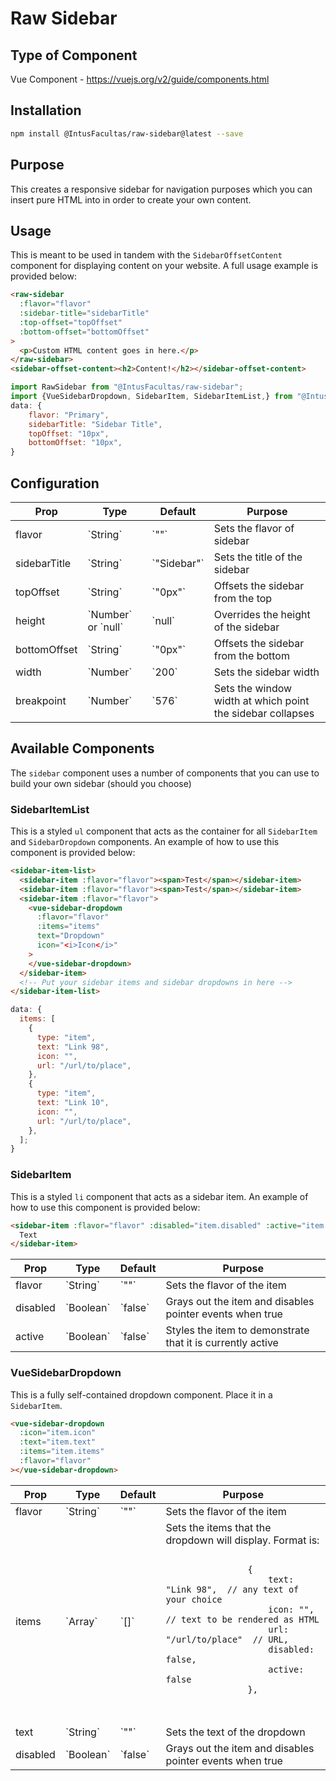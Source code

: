 # Raw Sidebar

## Type of Component

Vue Component - https://vuejs.org/v2/guide/components.html

## Installation

```bash
npm install @IntusFacultas/raw-sidebar@latest --save
```

## Purpose

This creates a responsive sidebar for navigation purposes which you can insert pure HTML into in order to create your own content.

## Usage

This is meant to be used in tandem with the `SidebarOffsetContent` component for displaying content on your website. A full usage example is provided below:

```html
<raw-sidebar
  :flavor="flavor"
  :sidebar-title="sidebarTitle"
  :top-offset="topOffset"
  :bottom-offset="bottomOffset"
>
  <p>Custom HTML content goes in here.</p>
</raw-sidebar>
<sidebar-offset-content><h2>Content!</h2></sidebar-offset-content>
```

```javascript
import RawSidebar from "@IntusFacultas/raw-sidebar";
import {VueSidebarDropdown, SidebarItem, SidebarItemList,} from "@IntusFacultas/sidebar";
data: {
    flavor: "Primary",
    sidebarTitle: "Sidebar Title",
    topOffset: "10px",
    bottomOffset: "10px",
}
```

## Configuration

<table>
    <thead>
        <tr>
            <th>Prop</th>
            <th>Type</th>
            <th>Default</th>
            <th>Purpose</th>
        </tr>
    </thead>
    <tbody>
        <tr>
            <td>flavor</td>
            <td>`String`</td>
            <td>`""`</td>
            <td>Sets the flavor of sidebar</td>
        </tr>
        <tr>
            <td>sidebarTitle</td>
            <td>`String`</td>
            <td>`"Sidebar"`</td>
            <td>Sets the title of the sidebar</td>
        </tr>
        <tr>
            <td>topOffset</td>
            <td>`String`</td>
            <td>`"0px"`</td>
            <td>Offsets the sidebar from the top</td>
        </tr>
        <tr>
            <td>height</td>
            <td>`Number` or `null`</td>
            <td>`null`</td>
            <td>Overrides the height of the sidebar</td>
        </tr>
        <tr>
            <td>bottomOffset</td>
            <td>`String`</td>
            <td>`"0px"`</td>
            <td>Offsets the sidebar from the bottom</td>
        </tr>
        <tr>
            <td>width</td>
            <td>`Number`</td>
            <td>`200`</td>
            <td>Sets the sidebar width</td>
        </tr>
        <tr>
            <td>breakpoint</td>
            <td>`Number`</td>
            <td>`576`</td>
            <td>Sets the window width at which point the sidebar collapses</td>
        </tr>
    </tbody>
</table>

## Available Components

The `sidebar` component uses a number of components that you can use to build your own sidebar (should you choose)

### SidebarItemList

This is a styled `ul` component that acts as the container for all `SidebarItem` and `SidebarDropdown` components. An example of how to use this component is provided below:

```html
<sidebar-item-list>
  <sidebar-item :flavor="flavor"><span>Test</span></sidebar-item>
  <sidebar-item :flavor="flavor"><span>Test</span></sidebar-item>
  <sidebar-item :flavor="flavor">
    <vue-sidebar-dropdown
      :flavor="flavor"
      :items="items"
      text="Dropdown"
      icon="<i>Icon</i>"
    >
    </vue-sidebar-dropdown>
  </sidebar-item>
  <!-- Put your sidebar items and sidebar dropdowns in here -->
</sidebar-item-list>
```

```javascript
data: {
  items: [
    {
      type: "item",
      text: "Link 98",
      icon: "",
      url: "/url/to/place",
    },
    {
      type: "item",
      text: "Link 10",
      icon: "",
      url: "/url/to/place",
    },
  ];
}
```

### SidebarItem

This is a styled `li` component that acts as a sidebar item. An example of how to use this component is provided below:

```html
<sidebar-item :flavor="flavor" :disabled="item.disabled" :active="item.active">
  Text
</sidebar-item>
```

<table>
    <thead>
        <tr>
            <th>Prop</th>
            <th>Type</th>
            <th>Default</th>
            <th>Purpose</th>
        </tr>
    </thead>
    <tbody>
        <tr>
            <td>flavor</td>
            <td>`String`</td>
            <td>`""`</td>
            <td>Sets the flavor of the item</td>
        </tr>
        <tr>
            <td>disabled</td>
            <td>`Boolean`</td>
            <td>`false`</td>
            <td>Grays out the item and disables pointer events when true</td>
        </tr>
        <tr>
            <td>active</td>
            <td>`Boolean`</td>
            <td>`false`</td>
            <td>Styles the item to demonstrate that it is currently active</td>
        </tr>
    </tbody>
</table>

### VueSidebarDropdown

This is a fully self-contained dropdown component. Place it in a `SidebarItem`.

```html
<vue-sidebar-dropdown
  :icon="item.icon"
  :text="item.text"
  :items="item.items"
  :flavor="flavor"
></vue-sidebar-dropdown>
```

<table>
    <thead>
        <tr>
            <th>Prop</th>
            <th>Type</th>
            <th>Default</th>
            <th>Purpose</th>
        </tr>
    </thead>
    <tbody>
        <tr>
            <td>flavor</td>
            <td>`String`</td>
            <td>`""`</td>
            <td>Sets the flavor of the item</td>
        </tr>
        <tr>
            <td>items</td>
            <td>`Array`</td>
            <td>`[]`</td>
            <td>Sets the items that the dropdown will display. Format is: <br>
            <pre>
                <code>
                {
                    text: "Link 98",  // any text of your choice
                    icon: "",  // text to be rendered as HTML
                    url: "/url/to/place"  // URL,
                    disabled: false,
                    active: false
                },
                </code>
            </pre>
            </td>
        </tr>
        <tr>
            <td>text</td>
            <td>`String`</td>
            <td>`""`</td>
            <td>Sets the text of the dropdown</td>
        </tr>
        <tr>
            <td>disabled</td>
            <td>`Boolean`</td>
            <td>`false`</td>
            <td>Grays out the item and disables pointer events when true</td>
        </tr>
    </tbody>
</table>
